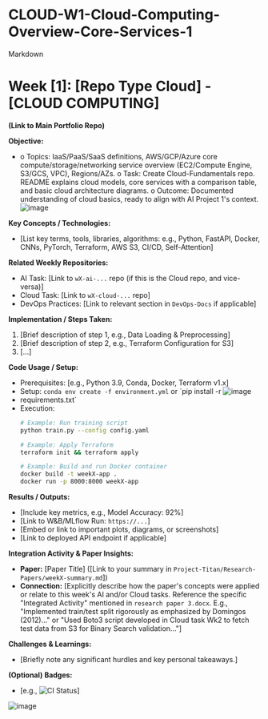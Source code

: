 # CLOUD-W1-Cloud-Computing-Overview-Core-Services-1
Markdown
# Week [1]: [Repo Type Cloud] - [CLOUD COMPUTING]

**(Link to Main Portfolio Repo)**

**Objective:**
* o	Topics: IaaS/PaaS/SaaS definitions, AWS/GCP/Azure core compute/storage/networking service overview (EC2/Compute Engine, S3/GCS, VPC), Regions/AZs.
o	Task: Create Cloud-Fundamentals repo. README explains cloud models, core services with a comparison table, and basic cloud architecture diagrams.
o	Outcome: Documented understanding of cloud basics, ready to align with AI Project 1's context.
![image](https://github.com/user-attachments/assets/be15042d-3677-4e93-9773-ccf60c8a4c97)


**Key Concepts / Technologies:**
* [List key terms, tools, libraries, algorithms: e.g., Python, FastAPI, Docker, CNNs, PyTorch, Terraform, AWS S3, CI/CD, Self-Attention]

**Related Weekly Repositories:**
* AI Task: [Link to `wX-ai-...` repo (if this is the Cloud repo, and vice-versa)]
* Cloud Task: [Link to `wX-cloud-...` repo]
* DevOps Practices: [Link to relevant section in `DevOps-Docs` if applicable]

**Implementation / Steps Taken:**
1.  [Brief description of step 1, e.g., Data Loading & Preprocessing]
2.  [Brief description of step 2, e.g., Terraform Configuration for S3]
3.  [...]

**Code Usage / Setup:**
* Prerequisites: [e.g., Python 3.9, Conda, Docker, Terraform v1.x]
* Setup: `conda env create -f environment.yml` or `pip install -r ![image](https://github.com/user-attachments/assets/dee00223-b429-46dc-868c-92a25ef6a538)
* requirements.txt`
* Execution:
    ```bash
    # Example: Run training script
    python train.py --config config.yaml

    # Example: Apply Terraform
    terraform init && terraform apply

    # Example: Build and run Docker container
    docker build -t weekX-app .
    docker run -p 8000:8000 weekX-app
    ```

**Results / Outputs:**
* [Include key metrics, e.g., Model Accuracy: 92%]
* [Link to W&B/MLflow Run: `https://...`]
* [Embed or link to important plots, diagrams, or screenshots]
* [Link to deployed API endpoint if applicable]

**Integration Activity & Paper Insights:**
* **Paper:** [Paper Title] ([Link to your summary in `Project-Titan/Research-Papers/weekX-summary.md`])
* **Connection:** [Explicitly describe how the paper's concepts were applied or relate to this week's AI and/or Cloud tasks. Reference the specific "Integrated Activity" mentioned in `research paper 3.docx`. E.g., "Implemented train/test split rigorously as emphasized by Domingos (2012)..." or "Used Boto3 script developed in Cloud task Wk2 to fetch test data from S3 for Binary Search validation..."]

**Challenges & Learnings:**
* [Briefly note any significant hurdles and key personal takeaways.]

**(Optional) Badges:**
* [e.g., ![CI Status](link-to-github-actions-badge)]

![image](https://github.com/user-attachments/assets/9851148a-57ec-4c05-8c58-38c82bad0bd0)

